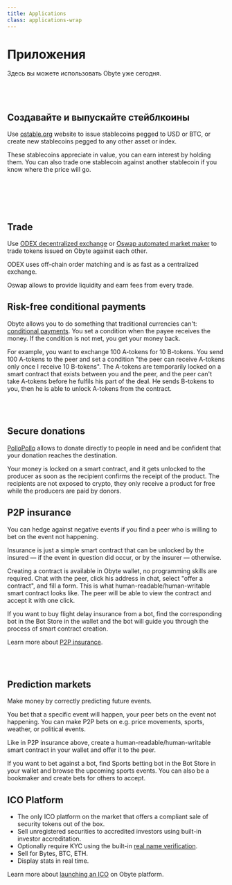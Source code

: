 ```yaml
---
title: Applications
class: applications-wrap
---
```


<div class="flex-block right first">
    <div class="info-block">
        <h1>Приложения</h1>
        <div class="sub-block">
            Здесь вы можете использовать Obyte уже сегодня.
        </div>
        <br><br><br>
        <h2>Создавайте и выпускайте стейблкоины</h2>
        <p>Use <a href="https://ostable.org" target="_blank">ostable.org</a> website to issue stablecoins pegged to USD or BTC, or create new stablecoins pegged to any other asset or index.</p>
        <p>
            These stablecoins appreciate in value, you can earn interest by holding them.
            You can also trade one stablecoin against another stablecoin if you know where the price will go.
        </p>
        <br><br><br>
    </div>
    <div class="img-block">
        <img src="/user/themes/obyte/assets/applications/img1.png" alt="">
        <img class="mobile" src="/user/themes/obyte/assets/applications/img1-mobile.png" alt="">
    </div>
</div>
<div class="flex-block left center second">
    <div class="img-block">
        <img src="/user/themes/obyte/assets/applications/img2.png" alt="">
    </div>
    <div class="info-block">
        <h2>Trade</h2>
        <p>
            Use <a target="_blank" href="https://odex.ooo">ODEX decentralized exchange</a> or 
            <a target="_blank" href="https://oswap.io">Oswap automated market maker</a> to trade tokens issued on 
            Obyte against each other.
        </p>
       <p>ODEX uses off-chain order matching and is as fast as a centralized exchange.</p>
       <p>Oswap allows to provide liquidity and earn fees from every trade.</p>
    </div>
</div>

<div class="flex-block right bottom third">
    <div class="info-block">
        <h2>Risk-free conditional payments</h2>
        <p>
            Obyte allows you to do something that traditional currencies can't: <a target="_blank" href="https://medium.com/obyte/making-p2p-great-again-fe9e20546a4a">conditional payments</a>.
            You set a condition when the payee receives the money. If the condition is not met, you get your money back.
        </p>
       <p>For example, you want to exchange 100 A-tokens for 10 B-tokens. You send 100 A-tokens to the peer and set a condition "the peer can receive A-tokens only once I receive 10 B-tokens". The A-tokens are temporarily locked on a smart contract that exists between you and the peer, and the peer can't take A-tokens before he fulfils his part of the deal. He sends B-tokens to you, then he is able to unlock A-tokens from the contract.</p>
    </div>
    <div class="img-block">
        <img src="/user/themes/obyte/assets/applications/img3.png" alt="">
        <img class="mobile" src="/user/themes/obyte/assets/applications/img3-mobile.png" alt="">
    </div>
</div>
<div class="flex-block left center four">
    <div class="img-block">
        <img src="/user/themes/obyte/assets/applications/img4.png" alt="">
        <img class="mobile" src="/user/themes/obyte/assets/applications/img4-mobile.png" alt="">
    </div>
    <div class="info-block">
        <h2>Secure donations</h2>
        <p>
            <a target="_blank" href="https://pollopollo.org">PolloPollo</a> allows to donate directly to people in need and be confident that your donation reaches the destination.
        </p>
       <p>Your money is locked on a smart contract, and it gets unlocked to the producer as soon as the recipient confirms the receipt of the product. The recipients are not exposed to crypto, they only receive a product for free while the producers are paid by donors.</p>
    </div>
</div>
<div class="flex-block right bottom five">
    <div class="info-block">
        <h2>P2P insurance</h2>
        <p>You can hedge against negative events if you find a peer who is willing to bet on the event not happening.</p>
        <p>Insurance is just a simple smart contract that can be unlocked by the insured — if the event in question did occur, or by the insurer — otherwise.</p>
        <p>Creating a contract is available in Obyte wallet, no programming skills are required. Chat with the peer, click his address in chat, select "offer a contract", and fill a form. This is what human-readable/human-writable smart contract looks like. The peer will be able to view the contract and accept it with one click.</p>
        <p>If you want to buy flight delay insurance from a bot, find the corresponding bot in the Bot Store in the wallet and the bot will guide you through the process of smart contract creation.</p>
        <p>Learn more about <a target="_blank" href="https://medium.com/obyte/making-p2p-great-again-episode-iv-p2p-insurance-cbbd1e59d527">P2P insurance</a>.</p>
    </div>
    <div class="img-block">
        <img src="/user/themes/obyte/assets/applications/img5.png" alt="">
        <img class="mobile" src="/user/themes/obyte/assets/applications/img5-mobile.png" alt="">
    </div>
</div>
<div class="flex-block left center six">
    <div class="img-block">
        <img src="/user/themes/obyte/assets/applications/img6.png" alt="">
        <img class="mobile" src="/user/themes/obyte/assets/applications/img6-mobile.png" alt="">
    </div>
    <div class="info-block">
        <h2>Prediction markets</h2>
        <p>Make money by correctly predicting future events.</p>
        <p>You bet that a specific event will happen, your peer bets on the event not happening. You can make P2P bets on e.g. price movements, sports, weather, or political events.</p>
        <p>Like in P2P insurance above, create a human-readable/human-writable smart contract in your wallet and offer it to the peer.</p>
        <p>If you want to bet against a bot, find Sports betting bot in the Bot Store in your wallet and browse the upcoming sports events. You can also be a bookmaker and create bets for others to accept.</p>
    </div>
</div>
<div class="flex-block right center seven">
    <div class="info-block">
        <h2>ICO Platform</h2>
        <ul>
            <li>The only ICO platform on the market that offers a compliant sale of security tokens out of the box.</li>
            <li>Sell unregistered securities to accredited investors using built-in investor accreditation.</li>
            <li>Optionally require KYC using the built-in <a target="_blank" href="/platform/identity">real name verification</a>.</li>
            <li>Sell for Bytes, BTC, ETH.</li>
            <li>Display stats in real time.</li>
        </ul>
        <p>Learn more about <a target="_blank" href="https://ico-platform.obyte.org">launching an ICO</a> on Obyte platform.</p>
        <br><br>
    </div>
    <div class="img-block">
        <img src="/user/themes/obyte/assets/applications/img7.png" alt="">
    </div>
</div>

